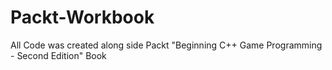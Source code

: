 # Packt-Workbook
All Code was created along side Packt "Beginning C++ Game Programming - Second Edition" Book
